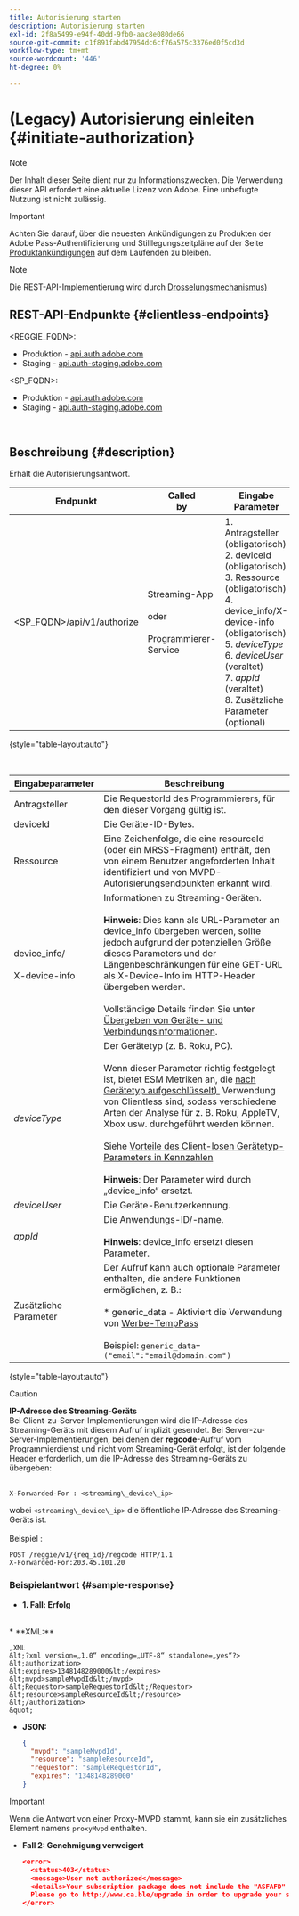 ```yaml
---
title: Autorisierung starten
description: Autorisierung starten
exl-id: 2f8a5499-e94f-40dd-9fb0-aac8e080de66
source-git-commit: c1f891fabd47954dc6cf76a575c3376ed0f5cd3d
workflow-type: tm+mt
source-wordcount: '446'
ht-degree: 0%

---
```


# (Legacy) Autorisierung einleiten {#initiate-authorization}

>[!NOTE]
>
>Der Inhalt dieser Seite dient nur zu Informationszwecken. Die Verwendung dieser API erfordert eine aktuelle Lizenz von Adobe. Eine unbefugte Nutzung ist nicht zulässig.

>[!IMPORTANT]
>
> Achten Sie darauf, über die neuesten Ankündigungen zu Produkten der Adobe Pass-Authentifizierung und Stilllegungszeitpläne auf der Seite [Produktankündigungen](/help/authentication/product-announcements.md) auf dem Laufenden zu bleiben.

>[!NOTE]
>
> Die REST-API-Implementierung wird durch [Drosselungsmechanismus) &#x200B;](/help/authentication/integration-guide-programmers/throttling-mechanism.md)

## REST-API-Endpunkte {#clientless-endpoints}

&lt;REGGIE_FQDN>:

* Produktion - [api.auth.adobe.com](http://api.auth.adobe.com/)
* Staging - [api.auth-staging.adobe.com](http://api.auth-staging.adobe.com/)

&lt;SP_FQDN>:

* Produktion - [api.auth.adobe.com](http://api.auth.adobe.com/)
* Staging - [api.auth-staging.adobe.com](http://api.auth-staging.adobe.com/)

</br>

## Beschreibung {#description}

Erhält die Autorisierungsantwort.

| Endpunkt | Called </br>by | Eingabe   </br>Parameter | HTTP </br>Methode | Antwort | HTTP </br>Antwort |
| --- | --- | --- | --- | --- | --- |
| &lt;SP_FQDN>/api/v1/authorize | Streaming-App</br></br>oder</br></br>Programmierer-Service | 1. Antragsteller (obligatorisch)</br>2.  deviceId (obligatorisch)</br>3.  Ressource (obligatorisch)</br>4.  device_info/X-device-info (obligatorisch)</br>5.  _deviceType_</br> 6.  _deviceUser_ (veraltet)</br>7.  _appId_ (veraltet)</br>8.  Zusätzliche Parameter (optional) | GET | XML oder JSON mit Autorisierungsdetails oder Fehlerdetails, wenn nicht erfolgreich. Siehe Beispiele unten. | 200 - Erfolg </br>403 - Kein Erfolg |

{style="table-layout:auto"}

</br>


| Eingabeparameter | Beschreibung |
| --- |--------------------------------------------------------------------------------------------------------------------------------------------------------------------------------------------------------------------------------------------------------------------------------------------------------------------------------------------------------------------------------------------------------------------------------------------------------------------------------------------------------------------------------------------------------------------------------------------------------------------------------------------------------------------------------------------------|
| Antragsteller | Die RequestorId des Programmierers, für den dieser Vorgang gültig ist. |
| deviceId | Die Geräte-ID-Bytes. |
| Ressource | Eine Zeichenfolge, die eine resourceId (oder ein MRSS-Fragment) enthält, den von einem Benutzer angeforderten Inhalt identifiziert und von MVPD-Autorisierungsendpunkten erkannt wird. |
| device_info/</br></br>X-device-info | Informationen zu Streaming-Geräten.</br></br>**Hinweis**: Dies kann als URL-Parameter an device_info übergeben werden, sollte jedoch aufgrund der potenziellen Größe dieses Parameters und der Längenbeschränkungen für eine GET-URL als X-Device-Info im HTTP-Header übergeben werden. </br></br>Vollständige Details finden Sie unter [Übergeben von Geräte- und Verbindungsinformationen](/help/authentication/integration-guide-programmers/legacy/client-information/passing-client-information-device-connection-and-application.md). |
| _deviceType_ | Der Gerätetyp (z. B. Roku, PC).</br></br>Wenn dieser Parameter richtig festgelegt ist, bietet ESM Metriken an, die [nach Gerätetyp aufgeschlüsselt) &#x200B;](/help/authentication/integration-guide-programmers/features-premium/esm/entitlement-service-monitoring-overview.md#clientless_device_type) Verwendung von Clientless sind, sodass verschiedene Arten der Analyse für z. B. Roku, AppleTV, Xbox usw. durchgeführt werden können.</br></br>Siehe [Vorteile des Client-losen Gerätetyp-Parameters in Kennzahlen &#x200B;](/help/authentication/integration-guide-programmers/legacy/notes-technical/benefits-of-using-the-clientless-devicetype-parameter-in-pass-metrics.md)</br></br>**Hinweis**: Der Parameter wird durch „device_info“ ersetzt. |
| _deviceUser_ | Die Geräte-Benutzerkennung. |
| _appId_ | Die Anwendungs-ID/-name. </br></br>**Hinweis**: device_info ersetzt diesen Parameter. |
| Zusätzliche Parameter | Der Aufruf kann auch optionale Parameter enthalten, die andere Funktionen ermöglichen, z. B.: </br></br>* generic_data - Aktiviert die Verwendung von [Werbe-TempPass](/help/authentication/integration-guide-programmers/features-premium/temporary-access/temp-pass-feature.md#promotional-temp-pass)</br></br>Beispiel: `generic_data=("email":"email@domain.com")` |

{style="table-layout:auto"}

>[!CAUTION]
>
>**IP-Adresse des Streaming-Geräts**</br>
>Bei Client-zu-Server-Implementierungen wird die IP-Adresse des Streaming-Geräts mit diesem Aufruf implizit gesendet.  Bei Server-zu-Server-Implementierungen, bei denen der **regcode**-Aufruf vom Programmierdienst und nicht vom Streaming-Gerät erfolgt, ist der folgende Header erforderlich, um die IP-Adresse des Streaming-Geräts zu übergeben:</br></br>
>
>```
>X-Forwarded-For : <streaming\_device\_ip>
>```
>
>wobei `<streaming\_device\_ip>` die öffentliche IP-Adresse des Streaming-Geräts ist.</br></br>
>Beispiel : </br>
>
>```
>POST /reggie/v1/{req_id}/regcode HTTP/1.1
>X-Forwarded-For:203.45.101.20
>```
>


### Beispielantwort {#sample-response}

* **1. Fall: Erfolg**
</br>
  * **XML:**

  </br>

    „XML
    &lt;?xml version=„1.0“ encoding=„UTF-8“ standalone=„yes“?>
    &lt;authorization>
    &lt;expires>1348148289000&lt;/expires>
    &lt;mvpd>sampleMvpdId&lt;/mvpd>
    &lt;Requestor>sampleRequestorId&lt;/Requestor>
    &lt;resource>sampleResourceId&lt;/resource>
    &lt;/authorization>
    &quot;



* **JSON:**

  ```JSON
  {
    "mvpd": "sampleMvpdId",
    "resource": "sampleResourceId",
    "requestor": "sampleRequestorId",
    "expires": "1348148289000"
  }
  ```

>[!IMPORTANT]
>
>Wenn die Antwort von einer Proxy-MVPD stammt, kann sie ein zusätzliches Element namens `proxyMvpd` enthalten.



* **Fall 2: Genehmigung verweigert**


  ```JSON
  <error>
    <status>403</status>
    <message>User not authorized</message>
    <details>Your subscription package does not include the "ASFAFD" channel.
    Please go to http://www.ca.ble/upgrade in order to upgrade your subscription.</details>
  </error>
  ```
